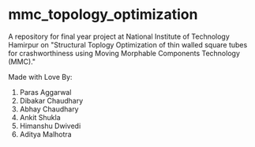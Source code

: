 # mmc_topology_optimization
A repository for final year project at National Institute of Technology Hamirpur on "Structural Toplogy Optimization of thin walled square tubes for crashworthiness using Moving Morphable Components Technology (MMC)."



Made with Love By:
1. Paras Aggarwal
2. Dibakar Chaudhary
3. Abhay Chaudhary
4. Ankit Shukla
5. Himanshu Dwivedi
6. Aditya Malhotra

